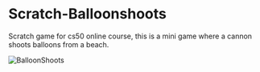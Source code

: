 # Scratch-Balloonshoots
Scratch game for cs50 online course, this is a mini game where a cannon shoots balloons from a beach.

![BalloonShoots](https://user-images.githubusercontent.com/98556925/151838822-f716e428-a803-4b3f-b8ba-7412cb2dbde0.gif)
